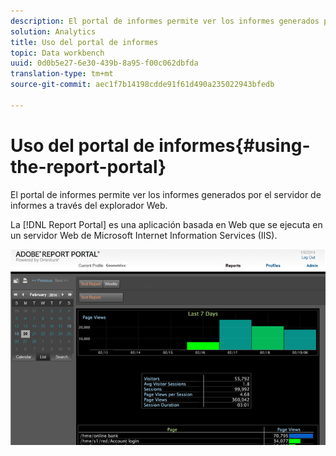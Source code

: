 ```yaml
---
description: El portal de informes permite ver los informes generados por el servidor de informes a través del explorador Web.
solution: Analytics
title: Uso del portal de informes
topic: Data workbench
uuid: 0d0b5e27-6e30-439b-8a95-f00c062dbfda
translation-type: tm+mt
source-git-commit: aec1f7b14198cdde91f61d490a235022943bfedb

---
```



# Uso del portal de informes{#using-the-report-portal}

El portal de informes permite ver los informes generados por el servidor de informes a través del explorador Web.

La [!DNL Report Portal] es una aplicación basada en Web que se ejecuta en un servidor Web de Microsoft Internet Information Services (IIS).

![](assets/report_portal_home.png)

